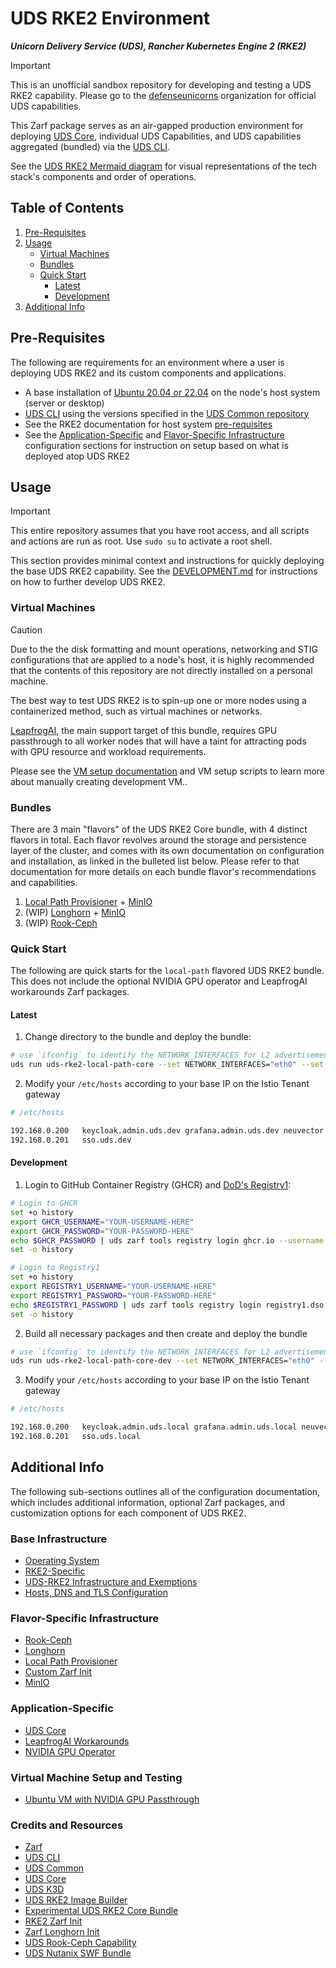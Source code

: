 # UDS RKE2 Environment

**_Unicorn Delivery Service (UDS), Rancher Kubernetes Engine 2 (RKE2)_**

> [!IMPORTANT]
> This is an unofficial sandbox repository for developing and testing a UDS RKE2 capability. Please go to the [defenseunicorns](https://github.com/defenseunicorns) organization for official UDS capabilities.

This Zarf package serves as an air-gapped production environment for deploying [UDS Core](https://github.com/defenseunicorns/uds-core), individual UDS Capabilities, and UDS capabilities aggregated (bundled) via the [UDS CLI](https://github.com/defenseunicorns/uds-cli).

See the [UDS RKE2 Mermaid diagram](docs/DIAGRAM.md) for visual representations of the tech stack's components and order of operations.

## Table of Contents

1. [Pre-Requisites](#pre-requisites)
2. [Usage](#usage)
    - [Virtual Machines](#virtual-machines)
    - [Bundles](#bundles)
    - [Quick Start](#quick-start)
        - [Latest](#latest)
        - [Development](#development)
3. [Additional Info](#additional-info)

## Pre-Requisites

The following are requirements for an environment where a user is deploying UDS RKE2 and its custom components and applications.

- A base installation of [Ubuntu 20.04 or 22.04](https://ubuntu.com/download/server) on the node's host system (server or desktop)
- [UDS CLI](https://github.com/defenseunicorns/uds-cli/blob/main/README.md#install) using the versions specified in the [UDS Common repository](https://github.com/defenseunicorns/uds-common/blob/main/README.md#supported-tool-versions)
- See the RKE2 documentation for host system [pre-requisites](https://docs.rke2.io/install/requirements)
- See the [Application-Specific](#application-specific) and [Flavor-Specific Infrastructure](#flavor-specific-infrastructure) configuration sections for instruction on setup based on what is deployed atop UDS RKE2

## Usage

> [!IMPORTANT]
> This entire repository assumes that you have root access, and all scripts and actions are run as root. Use `sudo su` to activate a root shell.

This section provides minimal context and instructions for quickly deploying the base UDS RKE2 capability. See the [DEVELOPMENT.md](docs/DEVELOPMENT.md) for instructions on how to further develop UDS RKE2.

### Virtual Machines

> [!CAUTION]
> Due to the the disk formatting and mount operations, networking and STIG configurations that are applied to a node's host, it is highly recommended that the contents of this repository are not directly installed on a personal machine.

The best way to test UDS RKE2 is to spin-up one or more nodes using a containerized method, such as virtual machines or networks.

[LeapfrogAI](https://github.com/defenseunicorns/leapfrogai), the main support target of this bundle, requires GPU passthrough to all worker nodes that will have a taint for attracting pods with GPU resource and workload requirements.

Please see the [VM setup documentation](./docs/VM.md) and VM setup scripts to learn more about manually creating development VM..

### Bundles

There are 3 main "flavors" of the UDS RKE2 Core bundle, with 4 distinct flavors in total. Each flavor revolves around the storage and persistence layer of the cluster, and comes with its own documentation on configuration and installation, as linked in the bulleted list below. Please refer to that documentation for more details on each bundle flavor's recommendations and capabilities.

1. [Local Path Provisioner](./docs/LOCAL-PATH.md) + [MinIO](./docs/MINIO.md)
2. (WIP) [Longhorn](./docs/LONGHORN.md) + [MinIO](./docs/MINIO.md)
3. (WIP) [Rook-Ceph](./docs/ROOK-CEPH.md)

### Quick Start

The following are quick starts for the `local-path` flavored UDS RKE2 bundle. This does not include the optional NVIDIA GPU operator and LeapfrogAI workarounds Zarf packages.

#### Latest

1. Change directory to the bundle and deploy the bundle:

```bash
# use `ifconfig` to identify the NETWORK_INTERFACES for L2 advertisement
uds run uds-rke2-local-path-core --set NETWORK_INTERFACES="eth0" --set IP_ADDRESS_POOL="200, 201, 202, 203"
```

2. Modify your `/etc/hosts` according to your base IP on the Istio Tenant gateway

```bash
# /etc/hosts

192.168.0.200   keycloak.admin.uds.dev grafana.admin.uds.dev neuvector.admin.uds.dev
192.168.0.201   sso.uds.dev
```

#### Development

1. Login to GitHub Container Registry (GHCR) and [DoD's Registry1](https://registry1.dso.mil/):

```bash
# Login to GHCR
set +o history
export GHCR_USERNAME="YOUR-USERNAME-HERE"
export GHCR_PASSWORD="YOUR-PASSWORD-HERE"
echo $GHCR_PASSWORD | uds zarf tools registry login ghcr.io --username $GHCR_USERNAME --password-stdin
set -o history

# Login to Registry1
set +o history
export REGISTRY1_USERNAME="YOUR-USERNAME-HERE"
export REGISTRY1_PASSWORD="YOUR-PASSWORD-HERE"
echo $REGISTRY1_PASSWORD | uds zarf tools registry login registry1.dso.mil --username $REGISTRY1_USERNAME --password-stdin
set -o history
```

2. Build all necessary packages and then create and deploy the bundle

```bash
# use `ifconfig` to identify the NETWORK_INTERFACES for L2 advertisement
uds run uds-rke2-local-path-core-dev --set NETWORK_INTERFACES="eth0" --set IP_ADDRESS_POOL="200, 201, 202, 203"
```

3. Modify your `/etc/hosts` according to your base IP on the Istio Tenant gateway

```bash
# /etc/hosts

192.168.0.200   keycloak.admin.uds.local grafana.admin.uds.local neuvector.admin.uds.local
192.168.0.201   sso.uds.local
```

## Additional Info

The following sub-sections outlines all of the configuration documentation, which includes additional information, optional Zarf packages, and customization options for each component of UDS RKE2.

### Base Infrastructure

- [Operating System](docs/OS.md)
- [RKE2-Specific](docs/RKE2.md)
- [UDS-RKE2 Infrastructure and Exemptions](docs/UDS-RKE2.md)
- [Hosts, DNS and TLS Configuration](docs/DNS-TLS.md)

### Flavor-Specific Infrastructure

- [Rook-Ceph](docs/ROOK-CEPH.md)
- [Longhorn](docs/LONGHORN.md)
- [Local Path Provisioner](docs/LOCAL-PATH.md)
- [Custom Zarf Init](docs/INIT.md)
- [MinIO](docs/MINIO.md)

### Application-Specific

- [UDS Core](UDS-CORE.md)
- [LeapfrogAI Workarounds](docs/LEAPFROGAI.md)
- [NVIDIA GPU Operator](docs/NVIDIA-GPU-OPERATOR.md)

### Virtual Machine Setup and Testing

- [Ubuntu VM with NVIDIA GPU Passthrough](docs/VM.md)

### Credits and Resources

- [Zarf](https://github.com/defenseunicorns/zarf)
- [UDS CLI](https://github.com/defenseunicorns/uds-cli)
- [UDS Common](https://github.com/defenseunicorns/uds-common)
- [UDS Core](https://github.com/defenseunicorns/uds-core)
- [UDS K3D](https://github.com/defenseunicorns/uds-k3d)
- [UDS RKE2 Image Builder](https://github.com/defenseunicorns/uds-rke2-image-builder)
- [Experimental UDS RKE2 Core Bundle](https://github.com/docandrew/uds-core-rke2)
- [RKE2 Zarf Init](https://github.com/defenseunicorns/zarf-package-rke2-init)
- [Zarf Longhorn Init](https://github.com/defenseunicorns/zarf-init-longhorn)
- [UDS Rook-Ceph Capability](https://github.com/defenseunicorns/uds-capability-rook-ceph)
- [UDS Nutanix SWF Bundle](https://github.com/defenseunicorns/uds-bundle-software-factory-nutanix/tree/main)
